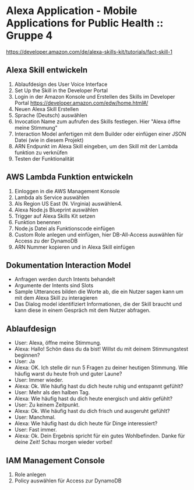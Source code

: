 # Alexa Application - Mobile Applications for Public Health :: Gruppe 4
https://developer.amazon.com/de/alexa-skills-kit/tutorials/fact-skill-1

## Alexa Skill entwickeln
1. Ablaufdesign des User Voice Interface
2. Set Up the Skill in the Developer Portal
2. Login in der Amazon Konsole und Erstellen des Skills im Developer Portal https://developer.amazon.com/edw/home.html#/
3. Neuen Alexa Skill Erstellen
4. Sprache (Deutsch) auswählen
5. Invocation Name zum aufrufen des Skills festlegen. Hier "Alexa öffne meine Stimmung"
4. Interaction Model anfertigen mit dem Builder oder einfügen einer JSON Datei (wie in diesem Projekt)
5. ARN Endpunkt im Alexa Skill eingeben, um den Skill mit der Lambda funktion zu verknüfen
6. Testen der Funktionalität


## AWS Lambda Funktion entwickeln
1. Einloggen in die AWS Management Konsole
2. Lambda als Service auswählen
3. Als Region US East (N. Virginia) auswählen4.
4. Alexa Node.js Blueprint auswählen
5. Trigger auf Alexa Skills Kit setzen
6. Funktion benennen
7. Node.js Datei als Funktionscode einfügen
8. Custom Role anlegen und einfügen, hier DB-All-Access auswählen für Access zu der DynamoDB
10. ARN Nummer kopieren und in Alexa Skill einfügen

## Dokumentation Interaction Model
* Anfragen werden durch Intents behandelt
* Argumente der Intents sind Slots
* Sample Utterances bilden die Worte ab, die ein Nutzer sagen kann um mit dem Alexa Skill zu interagieren
* Das Dialog model identifiziert Informationen, die der Skill braucht und kann diese in einem Gespräch mit dem Nutzer abfragen.



## Ablaufdesign
* User:  Alexa, öffne meine Stimmung.  
* Alexa: Hallo! Schön dass du da bist! Willst du mit deinem Stimmungstest beginnen?  
* User:  Ja
* Alexa: OK. Ich stelle dir nun 5 Fragen zu deiner heutigen Stimmung. Wie häufig warst du heute froh und guter Laune?  
* User:  Immer wieder.  
* Alexa: Ok. Wie häufig hast du dich heute ruhig und entspannt gefühlt?  
* User:  Mehr als den halben Tag.
* Alexa: Wie häufig hast du dich heute energisch und aktiv gefühlt?  
* User:  Zu keinem Zeitpunkt.  
* Alexa: Ok. Wie häufig hast du dich frisch und ausgeruht gefühlt?  
* User:  Manchmal.  
* Alexa: Wie häufig hast du dich heute für Dinge interessiert?  
* User:  Fast immer.  
* Alexa: Ok. Dein Ergebnis spricht für ein gutes Wohlbefinden. Danke für deine Zeit! Schau morgen wieder vorbei!  


## IAM Management Console
1. Role anlegen
2. Policy auswählen für Access zur DynamoDB
